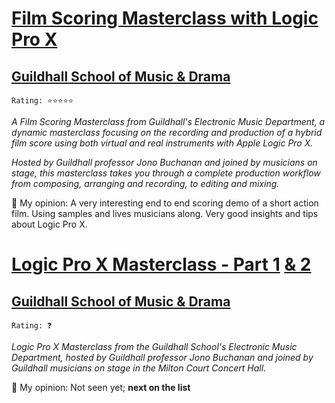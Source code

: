 # [Film Scoring Masterclass with Logic Pro X](https://youtu.be/_1XkBHT_6Nk)
## [Guildhall School of Music & Drama](https://www.youtube.com/channel/UC7HOGKjSKzP5PBfmdaAkbQg)

`Rating: ⭐️⭐️⭐️⭐️⭐️`

_A Film Scoring Masterclass from Guildhall's Electronic Music Department, a dynamic masterclass focusing on the recording and production of a hybrid film score using both virtual and real instruments with Apple Logic Pro X._

_Hosted by Guildhall professor Jono Buchanan and joined by musicians on stage, this masterclass takes you through a complete production workflow from composing, arranging and recording, to editing and mixing._

💭 My opinion: A very interesting end to end scoring demo of a short action film. Using samples and lives musicians along. Very good insights and tips about Logic Pro X.

# [Logic Pro X Masterclass - Part 1](https://www.youtube.com/watch?v=sqm8Q3jlNVI) [& 2](https://www.youtube.com/watch?v=gZfA4c6GCwM)
## [Guildhall School of Music & Drama](https://www.youtube.com/channel/UC7HOGKjSKzP5PBfmdaAkbQg)
`Rating: ❓`

_Logic Pro X Masterclass from the Guildhall School's Electronic Music Department, hosted by Guildhall professor Jono Buchanan and joined by Guildhall musicians on stage in the Milton Court Concert Hall._

💭 My opinion: Not seen yet; __next on the list__
